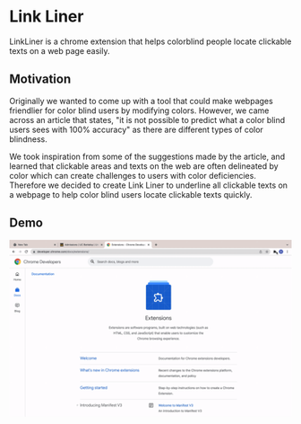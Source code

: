 # Link Liner

LinkLiner is a chrome extension that helps colorblind people locate clickable texts on a
web page easily. 

## Motivation
Originally we wanted to come up with a tool that could make webpages friendlier for color blind users by modifying colors. However, we came across an article that states, "it is not possible to predict what a color blind users sees with 100% accuracy" as there are different types of color blindness.

We took inspiration from some of the suggestions made by the article, and learned that clickable areas and texts on the web are often delineated by color which can create challenges to users with color deficiencies. Therefore we decided to create Link Liner to underline all clickable texts on a webpage to help color blind users locate clickable texts quickly.

## Demo
![grab-landing-page](https://github.com/annichai/chrome-extension/blob/main/Link-Liner.gif)
